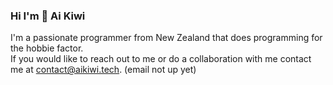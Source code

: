 ### Hi I'm 👋 Ai Kiwi 
I'm a passionate programmer from New Zealand that does programming for the hobbie factor.  
If you would like to reach out to me or do a collaboration with me contact me at contact@aikiwi.tech. (email not up yet)  
